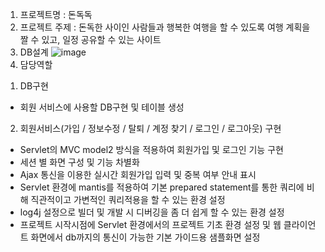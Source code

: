 1. 프로젝트명 : 돈독독
2. 프로젝트 주제 : 돈독한 사이인 사람들과 행복한 여행을 할 수 있도록 여행 계획을 짤 수 있고, 일정 공유할 수 있는 사이트
3. DB설계
![image](https://github.com/whalswl38/dondok/assets/59720196/b49715bf-e8c5-4bc7-b736-33f6d9abc41b)
4. 담당역할
1) DB구현
- 회원 서비스에 사용할 DB구현 및 테이블 생성
2) 회원서비스(가입 / 정보수정 / 탈퇴 / 계정 찾기 / 로그인 / 로그아웃) 구현
- Servlet의 MVC model2 방식을 적용하여 회원가입 및 로그인 기능 구현
- 세션 별 화면 구성 및 기능 차별화
- Ajax 통신을 이용한 실시간 회원가입 입력 및 중복 여부 안내 표시
- Servlet 환경에 mantis를 적용하여 기본 prepared statement를 통한 쿼리에 비해 직관적이고 가변적인 쿼리적용을 할 수 있는 환경 설정
- log4j 설정으로 빌더 및 개발 시 디버깅을 좀 더 쉽게 할 수 있는 환경 설정
- 프로젝트 시작시점에 Servlet 환경에서의 프로젝트 기초 환경 설정 및 웹 클라이언트 화면에서 db까지의 통신이 가능한 기본 가이드용 샘플화면 설정


